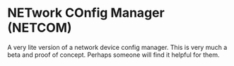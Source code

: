 # NETwork COnfig Manager (NETCOM)
A very lite version of a network device config manager. This is very much a beta and proof of concept. Perhaps someone will find it helpful for them.
